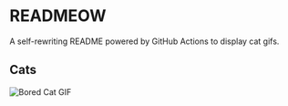 # READMEOW

A self-rewriting README powered by GitHub Actions to display cat gifs.

## Cats

![Bored Cat GIF](https://media3.giphy.com/media/v1.Y2lkPTlhY2QwMmRhZXY2bms2aHN3bjVyMjB0Z2V6YmI4czk2dG5jMzBwZ2k4YnVqNTNodCZlcD12MV9naWZzX3NlYXJjaCZjdD1n/mlvseq9yvZhba/200.gif)
